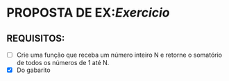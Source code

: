 # PROPOSTA DE EX:*Exercicio*
## REQUISITOS:
- [ ]  Crie uma função que receba um número inteiro N e retorne o somatório de todos os números de 1 até N.
- [x] Do gabarito